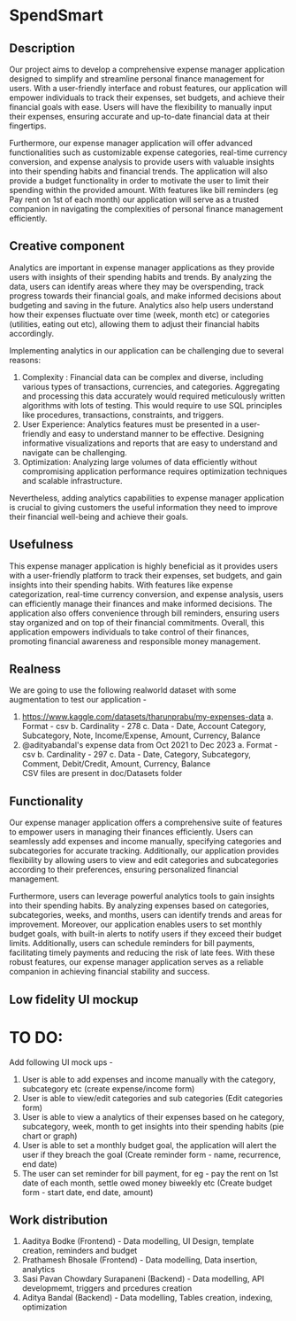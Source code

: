 # SpendSmart
## Description 
Our project aims to develop a comprehensive expense manager application designed to simplify and streamline personal finance management for users. With a user-friendly interface and robust features, our application will empower individuals to track their expenses, set budgets, and achieve their financial goals with ease. Users will have the flexibility to manually input their expenses, ensuring accurate and up-to-date financial data at their fingertips.

Furthermore, our expense manager application will offer advanced functionalities such as customizable expense categories, real-time currency conversion, and expense analysis to provide users with valuable insights into their spending habits and financial trends. The application will also provide a budget functionality in order to motivate the user to limit their spending within the provided amount. With features like bill reminders (eg Pay rent on 1st of each month) our application will serve as a trusted companion in navigating the complexities of personal finance management efficiently.

## Creative component
Analytics are important in expense manager applications as they provide users with insights of their spending habits and trends. By analyzing the data, users can identify areas where they may be overspending, track progress towards their financial goals, and make informed decisions about budgeting and saving in the future. Analytics also help users understand how their expenses fluctuate over time (week, month etc) or categories (utilities, eating out etc), allowing them to adjust their financial habits accordingly.

Implementing analytics in our application can be challenging due to several reasons:
1. Complexity : Financial data can be complex and diverse, including various types of transactions, currencies, and categories. Aggregating and processing this data accurately would required meticulously written algorithms with lots of testing. This would require to use SQL principles like procedures, transactions, constraints, and triggers.
2. User Experience: Analytics features must be presented in a user-friendly and easy to understand manner to be effective. Designing informative visualizations and reports that are easy to understand and navigate can be challenging.
3. Optimization: Analyzing large volumes of data efficiently without compromising application performance requires optimization techniques and scalable infrastructure.

Nevertheless, adding analytics capabilities to expense manager application is crucial to giving customers the useful information they need to improve their financial well-being and achieve their goals.

## Usefulness
This expense manager application is highly beneficial as it provides users with a user-friendly platform to track their expenses, set budgets, and gain insights into their spending habits. With features like expense categorization, real-time currency conversion, and expense analysis, users can efficiently manage their finances and make informed decisions. The application also offers convenience through bill reminders, ensuring users stay organized and on top of their financial commitments. Overall, this application empowers individuals to take control of their finances, promoting financial awareness and responsible money management.

## Realness
We are going to use the following realworld dataset with some augmentation to test our application - 
1. https://www.kaggle.com/datasets/tharunprabu/my-expenses-data
    a. Format - csv
    b. Cardinality - 278
    c. Data - Date, Account	Category, Subcategory, Note, Income/Expense, Amount, Currency, Balance
2. @adityabandal's expense data from Oct 2021 to Dec 2023
    a. Format - csv
    b. Cardinality - 297
    c. Data - Date,	Category, Subcategory, Comment, Debit/Credit, Amount, Currency, Balance    
CSV files are present in doc/Datasets folder

## Functionality
Our expense manager application offers a comprehensive suite of features to empower users in managing their finances efficiently. Users can seamlessly add expenses and income manually, specifying categories and subcategories for accurate tracking. Additionally, our application provides flexibility by allowing users to view and edit categories and subcategories according to their preferences, ensuring personalized financial management.

Furthermore, users can leverage powerful analytics tools to gain insights into their spending habits. By analyzing expenses based on categories, subcategories, weeks, and months, users can identify trends and areas for improvement. Moreover, our application enables users to set monthly budget goals, with built-in alerts to notify users if they exceed their budget limits. Additionally, users can schedule reminders for bill payments, facilitating timely payments and reducing the risk of late fees. With these robust features, our expense manager application serves as a reliable companion in achieving financial stability and success.

## Low fidelity UI mockup
# TO DO:
Add following UI mock ups - 
1. User is able to add expenses and income manually with the category, subcategory etc (create expense/income form)
2. User is able to view/edit categories and sub categories (Edit categories form)
3. User is able to view a analytics of their expenses based on he category, subcategory, week, month to get insights into their spending habits (pie chart or graph)
4. User is able to set a monthly budget goal, the application will alert the user if they breach the goal (Create reminder form - name, recurrence, end date)
5. The user can set reminder for bill payment, for eg - pay the rent on 1st date of each month, settle owed money biweekly etc (Create budget form - start date, end date, amount)

## Work distribution
1. Aaditya Bodke (Frontend) - Data modelling, UI Design, template creation, reminders and budget
2. Prathamesh Bhosale (Frontend) - Data modelling, Data insertion, analytics
3. Sasi Pavan Chowdary Surapaneni (Backend) - Data modelling, API developmemt, triggers and prcedures creation
4. Aditya Bandal (Backend) - Data modelling, Tables creation, indexing, optimization

